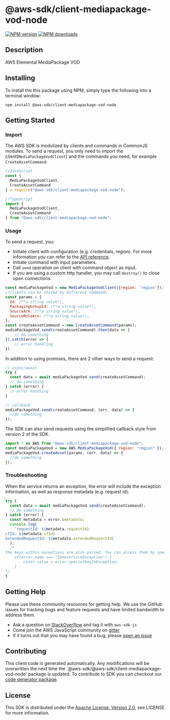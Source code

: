 # @aws-sdk/client-mediapackage-vod-node

[![NPM version](https://img.shields.io/npm/v/@aws-sdk/client-mediapackage-vod-node/preview.svg)](https://www.npmjs.com/package/@aws-sdk/client-mediapackage-vod-node)
[![NPM downloads](https://img.shields.io/npm/dm/@aws-sdk/client-mediapackage-vod-node.svg)](https://www.npmjs.com/package/@aws-sdk/client-mediapackage-vod-node)

## Description

AWS Elemental MediaPackage VOD

## Installing

To install the this package using NPM, simply type the following into a terminal window:

```
npm install @aws-sdk/client-mediapackage-vod-node
```

## Getting Started

### Import

The AWS SDK is modulized by clients and commands in CommonJS modules. To send a request, you only need to import the client(`MediaPackageVodClient`) and the commands you need, for example `CreateAssetCommand`:

```javascript
//JavaScript
const {
  MediaPackageVodClient,
  CreateAssetCommand
} = require("@aws-sdk/client-mediapackage-vod-node");
```

```javascript
//TypeScript
import {
  MediaPackageVodClient,
  CreateAssetCommand
} from "@aws-sdk/client-mediapackage-vod-node";
```

### Usage

To send a request, you:

- Initiate client with configuration (e.g. credentials, region). For more information you can refer to the [API reference][].
- Initiate command with input parameters.
- Call `send` operation on client with command object as input.
- If you are using a custom http handler, you may call `destroy()` to close open connections.

```javascript
const mediaPackageVod = new MediaPackageVodClient({region: 'region'});
//clients can be shared by different commands
const params = {
  Id: /**a string value*/,
  PackagingGroupId: /**a string value*/,
  SourceArn: /**a string value*/,
  SourceRoleArn: /**a string value*/,
};
const createAssetCommand = new CreateAssetCommand(params);
mediaPackageVod.send(createAssetCommand).then(data => {
    // do something
}).catch(error => {
    // error handling
})
```

In addition to using promises, there are 2 other ways to send a request:

```javascript
// async/await
try {
  const data = await mediaPackageVod.send(createAssetCommand);
  // do something
} catch (error) {
  // error handling
}
```

```javascript
// callback
mediaPackageVod.send(createAssetCommand, (err, data) => {
  //do something
});
```

The SDK can also send requests using the simplified callback style from version 2 of the SDK.

```javascript
import * as AWS from "@aws-sdk/client-mediapackage-vod-node";
const mediaPackageVod = new AWS.MediaPackageVod({ region: "region" });
mediaPackageVod.createAsset(params, (err, data) => {
  //do something
});
```

### Troubleshooting

When the service returns an exception, the error will include the exception information, as well as response metadata (e.g. request id).

```javascript
try {
  const data = await mediaPackageVod.send(createAssetCommand);
  // do something
} catch (error) {
  const metadata = error.$metadata;
  console.log(
    `requestId: ${metadata.requestId}
cfId: ${metadata.cfId}
extendedRequestId: ${metadata.extendedRequestId}`
  );
  /*
The keys within exceptions are also parsed. You can access them by specifying exception names:
    if(error.name === 'SomeServiceException') {
        const value = error.specialKeyInException;
    }
*/
}
```

## Getting Help

Please use these community resources for getting help. We use the GitHub issues for tracking bugs and feature requests and have limited bandwidth to address them.

- Ask a question on [StackOverflow](https://stackoverflow.com/questions/tagged/aws-sdk-js) and tag it with `aws-sdk-js`
- Come join the AWS JavaScript community on [gitter](https://gitter.im/aws/aws-sdk-js-v3)
- If it turns out that you may have found a bug, please [open an issue](https://github.com/aws/aws-sdk-js-v3/issues)

## Contributing

This client code is generated automatically. Any modifications will be overwritten the next time the `@aws-sdk/@aws-sdk/client-mediapackage-vod-node' package is updated. To contribute to SDK you can checkout our [code generator package][].

## License

This SDK is distributed under the
[Apache License, Version 2.0](http://www.apache.org/licenses/LICENSE-2.0),
see LICENSE for more information.

[code generator package]: https://github.com/aws/aws-sdk-js-v3/tree/master/packages/service-types-generator
[api reference]: https://docs.aws.amazon.com/AWSJavaScriptSDK/latest/
